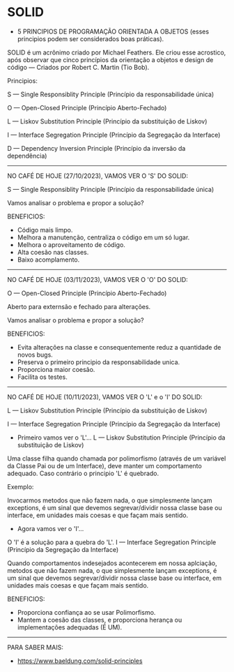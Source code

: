 # SOLID

* 5 PRINCIPIOS DE PROGRAMAÇÃO ORIENTADA A OBJETOS (esses principios podem ser considerados boas práticas).

SOLID é um acrônimo criado por Michael Feathers.
Ele criou esse acrostico, após observar que cinco princípios da orientação a objetos e design de código — Criados por Robert C. Martin (Tio Bob). 

Principios:

S — Single Responsiblity Principle (Princípio da responsabilidade única)

O — Open-Closed Principle (Princípio Aberto-Fechado)

L — Liskov Substitution Principle (Princípio da substituição de Liskov)

I — Interface Segregation Principle (Princípio da Segregação da Interface)

D — Dependency Inversion Principle (Princípio da inversão da dependência)

-----------------------------------------------------------------------------------------------------------------------------------------------


NO CAFÉ DE HOJE (27/10/2023), VAMOS VER O 'S' DO SOLID:

S — Single Responsiblity Principle (Princípio da responsabilidade única)

Vamos analisar o problema e propor a solução?

BENEFICIOS:

* Código mais limpo.
* Melhora a manutenção, centraliza o código em um só lugar.
* Melhora o aproveitamento de código.
* Alta coesão nas classes.
* Baixo acomplamento.


-----------------------------------------------------------------------------------------------------------------------------------------------


NO CAFÉ DE HOJE (03/11/2023), VAMOS VER O 'O' DO SOLID:

O — Open-Closed Principle (Princípio Aberto-Fechado)

Aberto para externsão e fechado para alterações.

Vamos analisar o problema e propor a solução?

BENEFICIOS:

* Evita alterações na classe e consequentemente reduz a quantidade de novos bugs.
* Preserva o primeiro principio da responsabilidade unica.
* Proporciona maior coesão.
* Facilita os testes.



-----------------------------------------------------------------------------------------------------------------------------------------------




NO CAFÉ DE HOJE (10/11/2023), VAMOS VER O 'L' e o 'I' DO SOLID:

L — Liskov Substitution Principle (Princípio da substituição de Liskov)

I — Interface Segregation Principle (Princípio da Segregação da Interface)

* Primeiro vamos ver o 'L'...
L — Liskov Substitution Principle (Princípio da substituição de Liskov)

Uma classe filha quando chamada por polimorfismo (através de um variável da Classe Pai ou de um Interface), 
deve manter um comportamento adequado.
Caso contrário o principio 'L' é quebrado.

Exemplo:

Invocarmos metodos que não fazem nada, o que simplesmente lançam exceptions,
é um sinal que devemos segrevar/dividir nossa classe base ou interface, em unidades mais coesas e que façam mais sentido.

* Agora vamos ver o 'I'...

O 'I' é a solução para a quebra do 'L'.
I — Interface Segregation Principle (Princípio da Segregação da Interface)

Quando comportamentos indesejados acontecerem em nossa aplciação, metodos que não fazem nada, o que simplesmente lançam exceptions,
é um sinal que devemos segrevar/dividir nossa classe base ou interface, em unidades mais coesas e que façam mais sentido.


BENEFICIOS:

* Proporciona confiança ao se usar Polimorfismo.
* Mantem a coesão das classes, e proporciona herança ou implementações adequadas (É UM).


-----------------------------------------------------------------------------------------------------------------------------------------------



PARA SABER MAIS:
- https://www.baeldung.com/solid-principles





